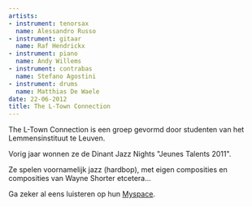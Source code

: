 ```yaml
---
artists:
- instrument: tenorsax
  name: Alessandro Russo
- instrument: gitaar
  name: Raf Hendrickx
- instrument: piano
  name: Andy Willems
- instrument: contrabas
  name: Stefano Agostini
- instrument: drums
  name: Matthias De Waele
date: 22-06-2012
title: The L-Town Connection
---
```

The L-Town Connection is een groep gevormd door studenten van het Lemmensinstituut te Leuven. 

Vorig jaar wonnen ze de Dinant Jazz Nights "Jeunes Talents 2011". 

Ze spelen voornamelijk jazz (hardbop), met eigen composities en composities van Wayne Shorter etcetera...

Ga zeker al eens luisteren op hun [Myspace](http://www.myspace.com/ltownconnection).